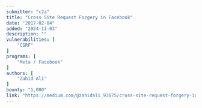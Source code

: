 ```yaml
---
submitter: "c2a"
title: "Cross Site Request Forgery in Facebook"
date: "2017-02-04"
added: "2024-11-03"
description: ""
vulnerabilities: [
    "CSRF"
]
programs: [
    "Meta / Facebook"
]
authors: [
    "Zahid Ali"
]
bounty: "1,000"
link: "https://medium.com/@zahidali_93675/cross-site-request-forgery-in-facebook-86087201d8c"
---
```




